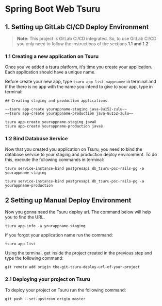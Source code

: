 # Spring Boot Web Tsuru

## 1. Setting up GitLab CI/CD Deploy Environment

> **Note:** 
This project is GitLab CI/CD integrated. So, to use GitLab CI/CD you only need to follow the instructions of the sections **1.1 and 1.2**
>

### 1.1 Creating a new application on Tsuru

Once you've added a tsuru platform, it's time you create your application. Each application should have a unique name.

Before create your new app, type `tsuru app-list <appname>` in terminal and if the there is no app with the name you intend to give to your app, type in terminal: 

```
## Creating staging and production applications

~~tsuru app-create yourappname-staging java-8u152-zulu~~
~~tsuru app-create yourappname-production java-8u152-zulu~~

tsuru app-create yourappname-staging java8
tsuru app-create yourappname-production java8
```

### 1.2 Bind Database Service

Now that you created you application on Tsuru, you need to bind the database service to your staging and production deploy environment. To do this, execute the following commands in terminal: 

```
tsuru service-instance-bind postgresapi db_tsuru-poc-rails-pg -a yourappname-staging

tsuru service-instance-bind postgresapi db_tsuru-poc-rails-pg -a yourappname-production
```

## 2 Setting up Manual Deploy Environment

Now you gonna need the Tsuru deploy url. The command below will help you to find the URL.

```
tsuru app-info -a yourappname-staging
```

If you forgot your application name run the command:

```
tsuru app-list
```

Using the terminal, get inside the project created in the previous step and type the following command: 

```
git remote add origin the-git-tsuru-deploy-url-of-your-project
```

### 2.1 Deploying your project on Tsuru

To deploy your project on Tsuru run the following command:

```
git push --set-upstream origin master
```